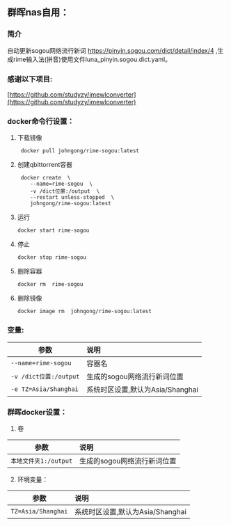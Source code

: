 ## 群晖nas自用：

### 简介

   自动更新sogou网络流行新词 <https://pinyin.sogou.com/dict/detail/index/4> ,生成rime输入法(拼音)使用文件luna_pinyin.sogou.dict.yaml。


### 感谢以下项目:
    
[https://github.com/studyzy/imewlconverter](https://github.com/studyzy/imewlconverter)   

### docker命令行设置：

1. 下载镜像

        docker pull johngong/rime-sogou:latest

2. 创建qbittorrent容器

        docker create  \
           --name=rime-sogou  \
           -v /dict位置:/output  \
           --restart unless-stopped  \
           johngong/rime-sogou:latest


3. 运行

       docker start rime-sogou

4. 停止

       docker stop rime-sogou

5. 删除容器

       docker rm  rime-sogou

6. 删除镜像

       docker image rm  johngong/rime-sogou:latest

### 变量:

|参数|说明|
|-|:-|
| `--name=rime-sogou` |容器名|
| `-v /dict位置:/output` |生成的sogou网络流行新词位置|
| `-e TZ=Asia/Shanghai` |系统时区设置,默认为Asia/Shanghai|

### 群晖docker设置：

1. 卷

|参数|说明|
|-|:-|
| `本地文件夹1:/output` |生成的sogou网络流行新词位置|

2. 环境变量：

|参数|说明|
|-|:-|
| `TZ=Asia/Shanghai` |系统时区设置,默认为Asia/Shanghai|
